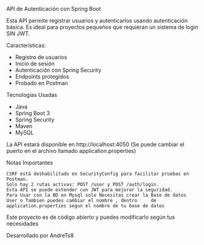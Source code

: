 API de Autenticación con Spring Boot  

Esta API permite registrar usuarios y autenticarlos usando autenticación básica. Es ideal para proyectos pequeños que requieran un sistema de login SIN JWT.

Características:
- Registro de usuarios
- Inicio de sesión
- Autenticación con Spring Security
- Endpoints protegidos
- Probado en Postman 

Tecnologías Usadas
- Java 
- Spring Boot 3
- Spring Security
- Maven 
- MySQL 

La API estará disponible en http://localhost:4050 (Se puede cambiar el puerto en el archivo llamado application.properties)

Notas Importantes

    CSRF está deshabilitado en SecurityConfig para facilitar pruebas en Postman.
    Solo hay 2 rutas activas: POST /user y POST /auth/login.
    Esta API se puede extender con JWT para mejorar la seguridad.
    Para Usar con la BD en Mysql solo Necesitas crear la Base de datos User o Tambien puedes cambiar el nombre , dentro     de application.properties segun el nombre de tu base de datos 

Este proyecto es de código abierto y puedes modificarlo según tus necesidades

Desarrollado por AndreTs8
